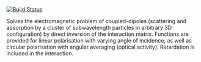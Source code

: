 [![Build Status](https://travis-ci.org/baptiste/cda.png?branch=master)](https://travis-ci.org/baptiste/cda)

Solves the electromagnetic problem of coupled-dipoles (scattering and absorption by a cluster of subwavelength particles in arbitrary 3D configuration) by direct inversion of the interaction matrix. Functions are provided for linear polarisation with varying angle of incidence, as well as circular polarisation with angular averaging (optical activity). Retardation is included in the interaction.